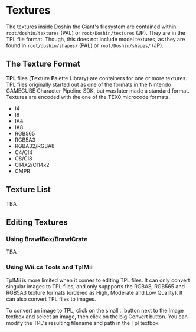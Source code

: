 # Textures
The textures inside Doshin the Giant's filesystem are contained within <code>root/doshin/textures</code> (PAL) or <code>root/Doshin/textures</code> (JP). They are in the TPL file format. Though, this does not include model textures, as they are found in <code>root/doshin/shapes/</code> (PAL) or <code>root/Doshin/shapes/</code> (JP).

## The Texture Format
**TPL** files (**T**exture **P**alette **L**ibrary) are containers for one or more textures. TPL files originally started out as one of the formats in the Nintendo GAMECUBE Character Pipeline SDK, but was later made a standard format. Textures are encoded with the one of the TEX0 microcode formats.

* I4
* I8
* IA4
* IA8
* RGB565
* RGB5A3
* RGBA32/RGBA8
* C4/CI4
* C8/CI8
* C14X2/CI14x2
* CMPR
## Texture List
TBA

## Editing Textures
### Using BrawlBox/BrawlCrate
TBA
### Using Wii.cs Tools and TplMii
TplMii is more limited when it comes to editing TPL files. It can only convert singular images to TPL files, and only suppports the RGBA8, RGB565 and RGB5A3 texture formats (ordered as High, Moderate and Low Quality). It can also convert TPL files to images.

To convert an image to TPL, click on the small .. button next to the Image textbox and select an image, then click on the big Convert button. You can modify the TPL's resulting filename and path in the Tpl textbox.
